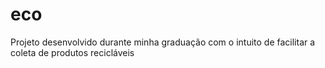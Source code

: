 # eco
Projeto desenvolvido durante minha graduação com o intuito de facilitar a coleta de produtos recicláveis

